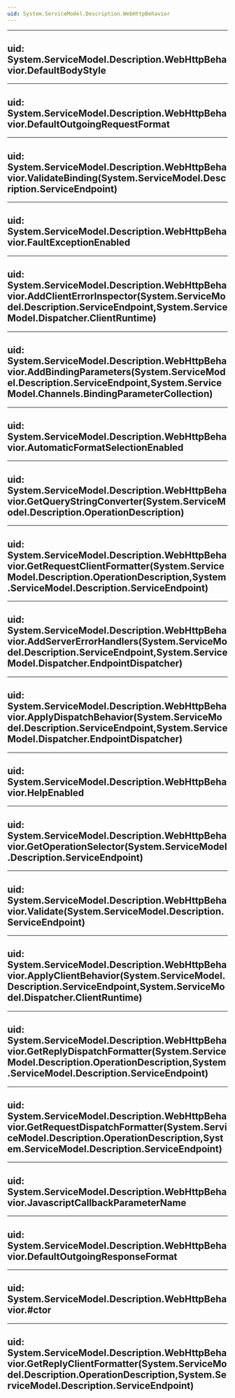 ```yaml
---
uid: System.ServiceModel.Description.WebHttpBehavior
---
```


---
uid: System.ServiceModel.Description.WebHttpBehavior.DefaultBodyStyle
---

---
uid: System.ServiceModel.Description.WebHttpBehavior.DefaultOutgoingRequestFormat
---

---
uid: System.ServiceModel.Description.WebHttpBehavior.ValidateBinding(System.ServiceModel.Description.ServiceEndpoint)
---

---
uid: System.ServiceModel.Description.WebHttpBehavior.FaultExceptionEnabled
---

---
uid: System.ServiceModel.Description.WebHttpBehavior.AddClientErrorInspector(System.ServiceModel.Description.ServiceEndpoint,System.ServiceModel.Dispatcher.ClientRuntime)
---

---
uid: System.ServiceModel.Description.WebHttpBehavior.AddBindingParameters(System.ServiceModel.Description.ServiceEndpoint,System.ServiceModel.Channels.BindingParameterCollection)
---

---
uid: System.ServiceModel.Description.WebHttpBehavior.AutomaticFormatSelectionEnabled
---

---
uid: System.ServiceModel.Description.WebHttpBehavior.GetQueryStringConverter(System.ServiceModel.Description.OperationDescription)
---

---
uid: System.ServiceModel.Description.WebHttpBehavior.GetRequestClientFormatter(System.ServiceModel.Description.OperationDescription,System.ServiceModel.Description.ServiceEndpoint)
---

---
uid: System.ServiceModel.Description.WebHttpBehavior.AddServerErrorHandlers(System.ServiceModel.Description.ServiceEndpoint,System.ServiceModel.Dispatcher.EndpointDispatcher)
---

---
uid: System.ServiceModel.Description.WebHttpBehavior.ApplyDispatchBehavior(System.ServiceModel.Description.ServiceEndpoint,System.ServiceModel.Dispatcher.EndpointDispatcher)
---

---
uid: System.ServiceModel.Description.WebHttpBehavior.HelpEnabled
---

---
uid: System.ServiceModel.Description.WebHttpBehavior.GetOperationSelector(System.ServiceModel.Description.ServiceEndpoint)
---

---
uid: System.ServiceModel.Description.WebHttpBehavior.Validate(System.ServiceModel.Description.ServiceEndpoint)
---

---
uid: System.ServiceModel.Description.WebHttpBehavior.ApplyClientBehavior(System.ServiceModel.Description.ServiceEndpoint,System.ServiceModel.Dispatcher.ClientRuntime)
---

---
uid: System.ServiceModel.Description.WebHttpBehavior.GetReplyDispatchFormatter(System.ServiceModel.Description.OperationDescription,System.ServiceModel.Description.ServiceEndpoint)
---

---
uid: System.ServiceModel.Description.WebHttpBehavior.GetRequestDispatchFormatter(System.ServiceModel.Description.OperationDescription,System.ServiceModel.Description.ServiceEndpoint)
---

---
uid: System.ServiceModel.Description.WebHttpBehavior.JavascriptCallbackParameterName
---

---
uid: System.ServiceModel.Description.WebHttpBehavior.DefaultOutgoingResponseFormat
---

---
uid: System.ServiceModel.Description.WebHttpBehavior.#ctor
---

---
uid: System.ServiceModel.Description.WebHttpBehavior.GetReplyClientFormatter(System.ServiceModel.Description.OperationDescription,System.ServiceModel.Description.ServiceEndpoint)
---
